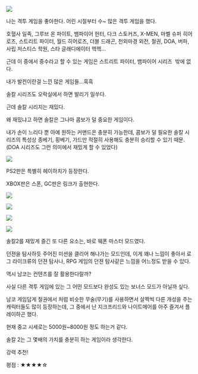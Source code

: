 ![](./0.jpg)

나는 격투 게임을 좋아한다. 어린 시절부터 수~ 많은 격투 게임을 했다.

호혈사 일족, 그루브 온 파이트, 뱀파이어 헌터, 다크 스토커즈, X-MEN, 마벨 슈퍼 히어로즈, 스트리트 파이터, 월드 히어로즈, 더블 드래곤, 천외마경 외전, 철권, DOA, 버파, 사립 저스티스 학원, 스타 글래디에이터 헥헥...

근데 이 중에서 중수라고 할 수 있는 게임은 스트리트 파이터, 뱀파이어 시리즈  밖에 없다.

내가 발컨이란걸 느낀 많은 게임들...흑흑

솔칼 시리즈도 오락실에서 하면 발리기 일쑤다.

근데 솔칼 시리지는 재밌다.

왜 재밌냐고 하면 솔칼은 그나마 콤보가 덜 중요한 게임이다.

내가 손이 느리다 뿐 아예 원하는 커맨드은 충분히 가능한데, 콤보가 덜 필요한 솔칼 시리즈의 특성상 종베기, 횡베기, 가드만 적절히 사용해도 충분히 승리할 수 있기 때문. (DOA 시리즈도 그런 의미에서 재밌게 할 수 있었다)

![](./1.jpg)

PS2판은 특별히 헤이하치가 등장한다.

XBOX판은 스폰, GC판은 링크가 출현한다.

![](./2.jpg)

![](./3.jpg)

![](./4.jpg)

![](./5.jpg)

솔칼2를 재밌게 즐긴 또 다른 요소는, 바로 웨폰 마스터 모드였다.

던젼을 탐사하듯 주어진 미션을 클리어 해나가는 모드인데, 이게 꽤나 느낌이 좋아서 로그 라이크류의 던젼 탐사나, RPG 게임의 던젼 탐사같은 느낌을 어느정도 받을 수 있다.

역시 남코는 컨텐츠를 잘 활용한다랄까?

사실 다른 격투 게임에 있는 그 어떤 모드보다 완성도 있는 보너스 모드가 아닐까 싶다.

남코 게임답게 철권에서 처럼 비슷한 무술(무기)를 사용하면서 살짝씩 다른 개성을 주는 캐릭터들도 많이 등장하는데,
그 중에서 난 지크프리드와 나이트메어를 아주 즐겨서 플레이하곤 했다.

현재 중고 시세로는 5000원~8000원 정도 하는거 같다.

솔칼 2는 그 몇배의 가치를 충분히 하는 게임이라 생각한다.

강력 추천!

평점 : ★★★★☆
